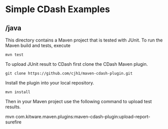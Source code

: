 Simple CDash Examples
=====================

/java
-----
This directory contains a Maven project that is tested with JUnit. To run the Maven build and tests, execute

    mvn test

To upload JUnit result to CDash first clone the CDash Maven plugin.
    
    git clone https://github.com/cjh1/maven-cdash-plugin.git

Install the plugin into your local repository.

    mvn install

Then in your Maven project use the following command to upload test results.

   mvn com.kitware.maven.plugins:maven-cdash-plugin:upload-report-surefire

